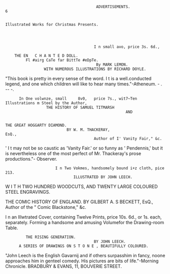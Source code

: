                                             ADVERTISEMENTS.                                                      6


    Illustrated Works for Christmas Presents.




                                           I n small avo, price 3s. 6d.,

        THE EN   C H A N T E D DOLL.
             Fl #airg CaTe far BittTe #eDpTe.
                                            By MARK LEMON.
                     WITH NUMEROUS ILLUSTRATIONS BY RICHARD DOYLE.
   "This book is pretty in every sense of the word. I t is a well.conducted legend, and one which children will
like to hear many times."-Atheneum.
                                   -
                                   .             --
                                                -.


          In One volwnze, small     8v0,   price 7s., wit7~Ten Illustrations m Steel by the Author,
                      THE HISTORY OF SAMUEL TITMARSH
                                                         AND


    THE GREAT HOGGARTY DIAMOND.
                               BY W. M. THACKERAY,                             EsQ.,
                                           Author of I' Vanity Fair," &c.
   ' I t may not be so caustic as 'Vanity Fair.' or so funny as ' Pendennis,' but it is nevertheless one of the most
perfect of Mr. Thackeray's prose productions."- Observer.

                          I n Two Vokmes, handsomely bound i+z cloth, pice 213.
                                  ILLUSTRATED BY JOHN LEECH.
W I T H TWO HUNDRED WOODCUTS, AND TWENTY LARGE COLOURED STEEL ENGRAVINGS.

  THE COMIC HISTORY OF ENGLAND.
                          BY GILBERT A. S BECKETT, EsQ.,
                                     Author of the    " Comic Blackstone," &c.

I n an Illwtrated Cover, containing Twelve Prints, price 10s. 6d., or 1s. each, separately. Forming a
                   handsome and amusing Volumefor the Drawing-room Table.

             THE RISING GENERATION.
                                           BY JOHN LEECH.
          A SERIES OF DRAWINGS ON S T O N E , BEAUTIFULLY COLOURED.
  "John Leech is the English Gavarnij and if others surpasshim in fancy, noone approaches him in genteel
comedy. His pictures are bits of life."-Morning Chronicle.
                              BRADBURY & EVANS, 11, BOUVERIE STREET.
